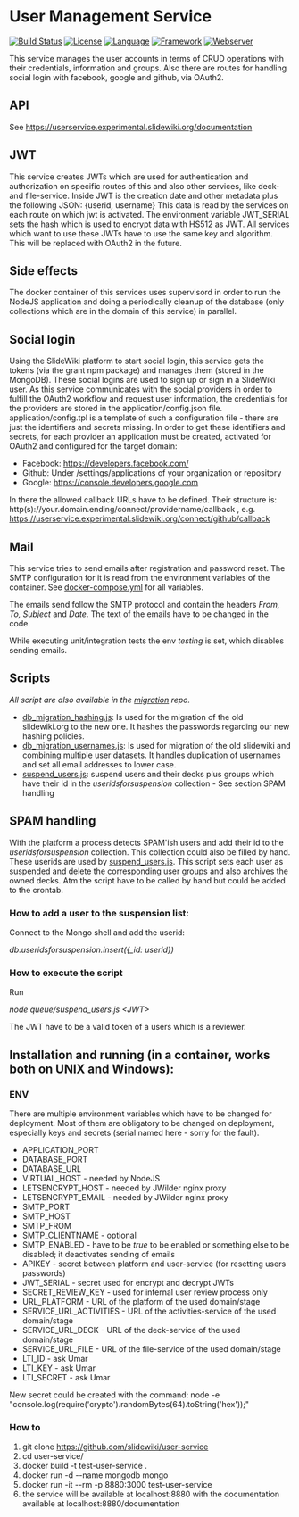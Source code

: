 # User Management Service #
[![Build Status](https://travis-ci.org/slidewiki/user-service.svg?branch=master)](https://travis-ci.org/slidewiki/user-service)
[![License](https://img.shields.io/badge/License-MPL%202.0-green.svg)](https://github.com/slidewiki/microservice-template/blob/master/LICENSE)
[![Language](https://img.shields.io/badge/Language-Javascript%20ECMA2015-lightgrey.svg)](https://developer.mozilla.org/en-US/docs/Web/JavaScript)
[![Framework](https://img.shields.io/badge/Framework-NodeJS%206.11.0-blue.svg)](https://nodejs.org/)
[![Webserver](https://img.shields.io/badge/Webserver-Hapi%2016.4.0-blue.svg)](http://hapijs.com/)

This service manages the user accounts in terms of CRUD operations with their credentials, information and groups.
Also there are routes for handling social login with facebook, google and github, via OAuth2.

## API

See https://userservice.experimental.slidewiki.org/documentation

## JWT

This service creates JWTs which are used for authentication and authorization on specific routes of this and also other services, like deck- and file-service.
Inside JWT is the creation date and other metadata plus the following JSON: {userid, username}
This data is read by the services on each route on which jwt is activated.
The environment variable JWT_SERIAL sets the hash which is used to encrypt data with HS512 as JWT.
All services which want to use these JWTs have to use the same key and algorithm.
This will be replaced with OAuth2 in the future.

## Side effects

The docker container of this services uses supervisord in order to run the NodeJS application and doing a periodically cleanup of the database (only collections which are in the domain of this service) in parallel.

## Social login

Using the SlideWiki platform to start social login, this service gets the tokens (via the grant npm package) and manages them (stored in the MongoDB).
These social logins are used to sign up or sign in a SlideWiki user.
As this service communicates with the social providers in order to fulfill the OAuth2 workflow and request user information, the credentials for the providers are stored in the application/config.json file.
application/config.tpl is a template of such a configuration file - there are just the identifiers and secrets missing.
In order to get these identifiers and secrets, for each provider an application must be created, activated for OAuth2 and configured for the target domain:

* Facebook: https://developers.facebook.com/
* Github: Under /settings/applications of your organization or repository
* Google: https://console.developers.google.com

In there the allowed callback URLs have to be defined.
Their structure is: http(s)://your.domain.ending/connect/providername/callback , e.g. https://userservice.experimental.slidewiki.org/connect/github/callback

## Mail

This service tries to send emails after registration and password reset.
The SMTP configuration for it is read from the environment variables of the container.
See [docker-compose.yml](https://github.com/slidewiki/user-service/blob/master/docker-compose.yml) for all variables.

The emails send follow the SMTP protocol and contain the headers *From, To, Subject* and *Date*.
The text of the emails have to be changed in the code.

While executing unit/integration tests the env *testing* is set, which disables sending emails.

## Scripts

*All script are also available in the [migration](https://github.com/slidewiki/migration) repo.*
* [db_migration_hashing.js](https://github.com/slidewiki/user-service/blob/master/application/db_migration_hashing.js): Is used for the migration of the old slidewiki.org to the new one. It hashes the passwords regarding our new hashing policies.
* [db_migration_usernames.js](https://github.com/slidewiki/user-service/blob/master/application/db_migration_usernames.js): Is used for migration of the old slidewiki and combining multiple user datasets. It handles duplication of usernames and set all email addresses to lower case.
* [suspend_users.js](https://github.com/slidewiki/user-service/blob/master/application/queue/suspend_users.js): suspend users and their decks plus groups which have their id in the *useridsforsuspension* collection - See section SPAM handling

## SPAM handling

With the platform a process detects SPAM'ish users and add their id to the *useridsforsuspension* collection.
This collection could also be filled by hand.
These userids are used by [suspend_users.js](https://github.com/slidewiki/user-service/blob/master/application/queue/suspend_users.js).
This script sets each user as suspended and delete the corresponding user groups and also archives the owned decks.
Atm the script have to be called by hand but could be added to the crontab.

### How to add a user to the suspension list:

Connect to the Mongo shell and add the userid:

*db.useridsforsuspension.insert({_id: *userid*})*

### How to execute the script

Run

*node queue/suspend_users.js \<JWT>*

The JWT have to be a valid token of a users which is a reviewer.

## Installation and running (in a container, works both on UNIX and Windows):

### ENV

There are multiple environment variables which have to be changed for deployment.
Most of them are obligatory to be changed on deployment, especially keys and secrets (serial named here - sorry for the fault).

* APPLICATION_PORT
* DATABASE_PORT
* DATABASE_URL
* VIRTUAL_HOST - needed by NodeJS
* LETSENCRYPT_HOST - needed by JWilder nginx proxy
* LETSENCRYPT_EMAIL - needed by JWilder nginx proxy
* SMTP_PORT
* SMTP_HOST
* SMTP_FROM
* SMTP_CLIENTNAME - optional
* SMTP_ENABLED - have to be *true* to be enabled or something else to be disabled; it deactivates sending of emails
* APIKEY - secret between platform and user-service (for resetting users passwords)
* JWT_SERIAL - secret used for encrypt and decrypt JWTs
* SECRET_REVIEW_KEY - used for internal user review process only
* URL_PLATFORM - URL of the platform of the used domain/stage
* SERVICE_URL_ACTIVITIES - URL of the activities-service of the used domain/stage
* SERVICE_URL_DECK - URL of the deck-service of the used domain/stage
* SERVICE_URL_FILE - URL of the file-service of the used domain/stage
* LTI_ID - ask Umar
* LTI_KEY - ask Umar
* LTI_SECRET - ask Umar

New secret could be created with the command:
node -e "console.log(require('crypto').randomBytes(64).toString('hex'));"

### How to

1. git clone https://github.com/slidewiki/user-service
2. cd user-service/
3. docker build -t test-user-service .
4. docker run -d --name mongodb mongo
5. docker run -it --rm -p 8880:3000 test-user-service
6. the service will be available at localhost:8880 with the documentation available at localhost:8880/documentation
